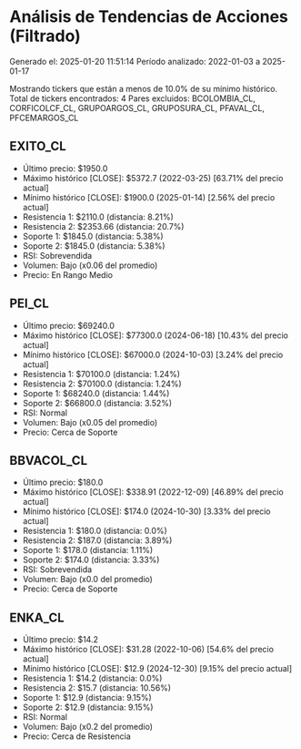 # Análisis de Tendencias de Acciones (Filtrado)

Generado el: 2025-01-20 11:51:14
Período analizado: 2022-01-03 a 2025-01-17

Mostrando tickers que están a menos de 10.0% de su mínimo histórico.
Total de tickers encontrados: 4
Pares excluidos: BCOLOMBIA_CL, CORFICOLCF_CL, GRUPOARGOS_CL, GRUPOSURA_CL, PFAVAL_CL, PFCEMARGOS_CL

## EXITO_CL
- Último precio: $1950.0
- Máximo histórico [CLOSE]: $5372.7 (2022-03-25) [63.71% del precio actual]
- Mínimo histórico [CLOSE]: $1900.0 (2025-01-14) [2.56% del precio actual]
- Resistencia 1: $2110.0 (distancia: 8.21%)
- Resistencia 2: $2353.66 (distancia: 20.7%)
- Soporte 1: $1845.0 (distancia: 5.38%)
- Soporte 2: $1845.0 (distancia: 5.38%)
- RSI: Sobrevendida
- Volumen: Bajo (x0.06 del promedio)
- Precio: En Rango Medio

## PEI_CL
- Último precio: $69240.0
- Máximo histórico [CLOSE]: $77300.0 (2024-06-18) [10.43% del precio actual]
- Mínimo histórico [CLOSE]: $67000.0 (2024-10-03) [3.24% del precio actual]
- Resistencia 1: $70100.0 (distancia: 1.24%)
- Resistencia 2: $70100.0 (distancia: 1.24%)
- Soporte 1: $68240.0 (distancia: 1.44%)
- Soporte 2: $66800.0 (distancia: 3.52%)
- RSI: Normal
- Volumen: Bajo (x0.05 del promedio)
- Precio: Cerca de Soporte

## BBVACOL_CL
- Último precio: $180.0
- Máximo histórico [CLOSE]: $338.91 (2022-12-09) [46.89% del precio actual]
- Mínimo histórico [CLOSE]: $174.0 (2024-10-30) [3.33% del precio actual]
- Resistencia 1: $180.0 (distancia: 0.0%)
- Resistencia 2: $187.0 (distancia: 3.89%)
- Soporte 1: $178.0 (distancia: 1.11%)
- Soporte 2: $174.0 (distancia: 3.33%)
- RSI: Sobrevendida
- Volumen: Bajo (x0.0 del promedio)
- Precio: Cerca de Soporte

## ENKA_CL
- Último precio: $14.2
- Máximo histórico [CLOSE]: $31.28 (2022-10-06) [54.6% del precio actual]
- Mínimo histórico [CLOSE]: $12.9 (2024-12-30) [9.15% del precio actual]
- Resistencia 1: $14.2 (distancia: 0.0%)
- Resistencia 2: $15.7 (distancia: 10.56%)
- Soporte 1: $12.9 (distancia: 9.15%)
- Soporte 2: $12.9 (distancia: 9.15%)
- RSI: Normal
- Volumen: Bajo (x0.2 del promedio)
- Precio: Cerca de Resistencia
